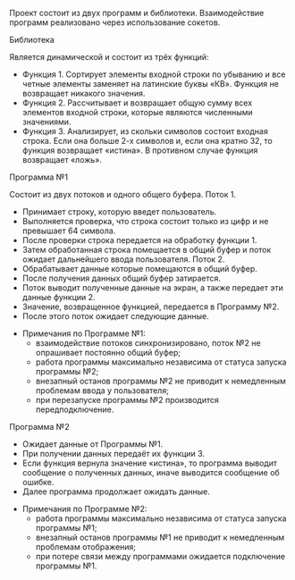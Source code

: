 Проект состоит из двух программ и библиотеки. 
Взаимодействие программ реализовано через использование сокетов.

Библиотека

Является динамической и состоит из трёх функций:
- Функция 1. Сортирует элементы входной строки по убыванию и все четные элементы заменяет на латинские буквы «КВ». Функция не возвращает никакого значения.
- Функция 2. Рассчитывает и возвращает общую сумму всех элементов входной строки, которые являются численными значениями.
- Функция 3. Анализирует, из скольки символов состоит входная строка. Если она больше 2-х символов и, если она кратно 32, то функция возвращает «истина». В противном случае функция возвращает «ложь».

Программа №1

Состоит из двух потоков и одного общего буфера. 
Поток 1. 
- Принимает строку, которую введет пользователь.
- Выполняется проверка, что строка состоит только из цифр и не превышает 64 символа.
- После проверки строка передается на обработку функции 1.
- Затем обработанная строка помещается в общий буфер и поток ожидает дальнейшего ввода пользователя.
Поток 2. 
- Обрабатывает данные которые помещаются в общий буфер.
- После получения данных общий буфер затирается.
- Поток выводит полученные данные на экран, а также передает эти данные функции 2.
- Значение, возвращенное функцией, передается в Программу №2.
- После этого поток ожидает следующие данные.
* Примечания по Программе №1:
  - взаимодействие потоков синхронизировано, поток №2 не опрашивает постоянно общий буфер;
  - работа программы максимально независима от статуса запуска программы №2;
  - внезапный останов программы №2 не приводит к немедленным проблемам ввода у пользователя;
  - при перезапуске программы №2 производится передподключение.

Программа №2

- Ожидает данные от Программы №1.
- При получении данных передаёт их функции 3.
- Если функция вернула значение «истина», то программа выводит сообщение о полученных данных, иначе выводится сообщение об ошибке.
- Далее программа продолжает ожидать данные.
* Примечания по Программе №2:
  - работа программы максимально независима от статуса запуска программы №1;
  - внезапный останов программы №1 не приводит к немедленным проблемам отображения;
  - при потере связи между программами ожидается подключение программы №1.
